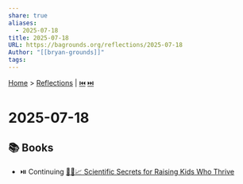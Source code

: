 ```yaml
---
share: true
aliases:
  - 2025-07-18
title: 2025-07-18
URL: https://bagrounds.org/reflections/2025-07-18
Author: "[[bryan-grounds]]"
tags: 
---
```

[Home](../index.md) > [Reflections](./index.md) | [⏮️](./2025-07-17.md) [⏭️](./2025-07-19.md)  
# 2025-07-18  
## 📚 Books  
- ⏯️ Continuing [🧪👶📈 Scientific Secrets for Raising Kids Who Thrive](../books/scientific-secrets-for-raising-kids-who-thrive.md)